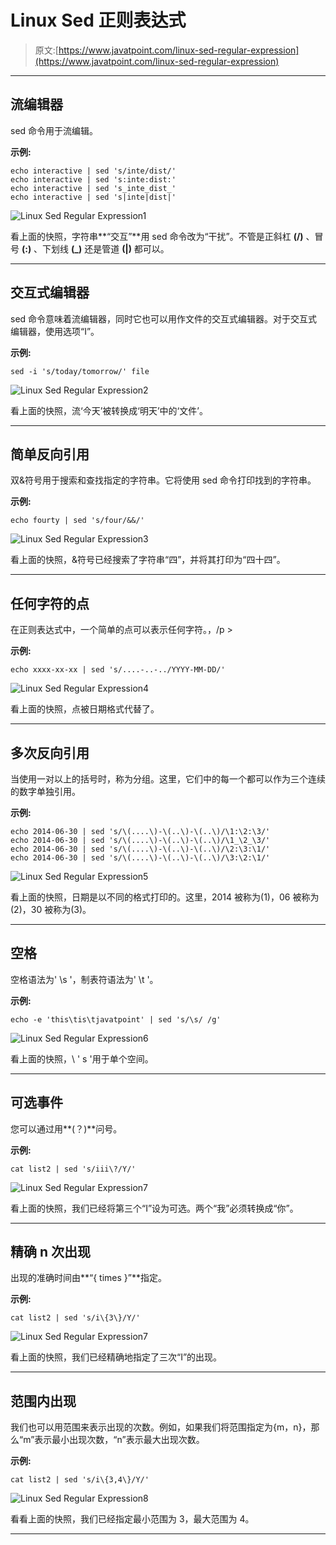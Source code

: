 # Linux Sed 正则表达式

> 原文:[https://www.javatpoint.com/linux-sed-regular-expression](https://www.javatpoint.com/linux-sed-regular-expression)

* * *

## 流编辑器

sed 命令用于流编辑。

**示例:**

```
echo interactive | sed 's/inte/dist/'
echo interactive | sed 's:inte:dist:'
echo interactive | sed 's_inte_dist_'
echo interactive | sed 's|inte|dist|'

```

![Linux Sed Regular Expression1](../Images/0548b73f67ce97cbb9c1bc2bbda10e76.png)

看上面的快照，字符串**“交互”**用 sed 命令改为“干扰”。不管是正斜杠 **(/)** 、冒号 **(:)** 、下划线 **(_)** 还是管道 **(|)** 都可以。

* * *

## 交互式编辑器

sed 命令意味着流编辑器，同时它也可以用作文件的交互式编辑器。对于交互式编辑器，使用选项“I”。

**示例:**

```
sed -i 's/today/tomorrow/' file

```

![Linux Sed Regular Expression2](../Images/b44ab1b53f5bbef79b28265ebde6cd31.png)

看上面的快照，流‘今天’被转换成‘明天’中的‘文件’。

* * *

## 简单反向引用

双&符号用于搜索和查找指定的字符串。它将使用 sed 命令打印找到的字符串。

**示例:**

```
echo fourty | sed 's/four/&&/'

```

![Linux Sed Regular Expression3](../Images/789b20279252ef092dda82a64f172f34.png)

看上面的快照，&符号已经搜索了字符串“四”，并将其打印为“四十四”。

* * *

## 任何字符的点

在正则表达式中，一个简单的点可以表示任何字符。，/p >

**示例:**

```
echo xxxx-xx-xx | sed 's/....-..-../YYYY-MM-DD/'

```

![Linux Sed Regular Expression4](../Images/a36cb763457c6f2c06c20db227b7da85.png)

看上面的快照，点被日期格式代替了。

* * *

## 多次反向引用

当使用一对以上的括号时，称为分组。这里，它们中的每一个都可以作为三个连续的数字单独引用。

**示例:**

```
echo 2014-06-30 | sed 's/\(....\)-\(..\)-\(..\)/\1:\2:\3/'
echo 2014-06-30 | sed 's/\(....\)-\(..\)-\(..\)/\1_\2_\3/'
echo 2014-06-30 | sed 's/\(....\)-\(..\)-\(..\)/\2:\3:\1/'
echo 2014-06-30 | sed 's/\(....\)-\(..\)-\(..\)/\3:\2:\1/'

```

![Linux Sed Regular Expression5](../Images/2c6c4439e6dd519ae8c15cbde790442d.png)

看上面的快照，日期是以不同的格式打印的。这里，2014 被称为(1)，06 被称为(2)，30 被称为(3)。

* * *

## 空格

空格语法为' \s '，制表符语法为' \t '。

**示例:**

```
echo -e 'this\tis\tjavatpoint' | sed 's/\s/ /g'

```

![Linux Sed Regular Expression6](../Images/edadbd398eea102aea552ecae1ce6672.png)

看上面的快照，\ ' s '用于单个空间。

* * *

## 可选事件

您可以通过用**(？)**问号。

**示例:**

```
cat list2 | sed 's/iii\?/Y/'

```

![Linux Sed Regular Expression7](../Images/849213a4267b26783c94cc1904fd72da.png)

看上面的快照，我们已经将第三个“I”设为可选。两个“我”必须转换成“你”。

* * *

## 精确 n 次出现

出现的准确时间由**“{ times }”**指定。

**示例:**

```
cat list2 | sed 's/i\{3\}/Y/'

```

![Linux Sed Regular Expression7](../Images/849213a4267b26783c94cc1904fd72da.png)

看上面的快照，我们已经精确地指定了三次“I”的出现。

* * *

## 范围内出现

我们也可以用范围来表示出现的次数。例如，如果我们将范围指定为{m，n}，那么“m”表示最小出现次数，“n”表示最大出现次数。

**示例:**

```
cat list2 | sed 's/i\{3,4\}/Y/'

```

![Linux Sed Regular Expression8](../Images/4d8f6de9e419e7ec52bb077bdeba3205.png)

看看上面的快照，我们已经指定最小范围为 3，最大范围为 4。

* * *